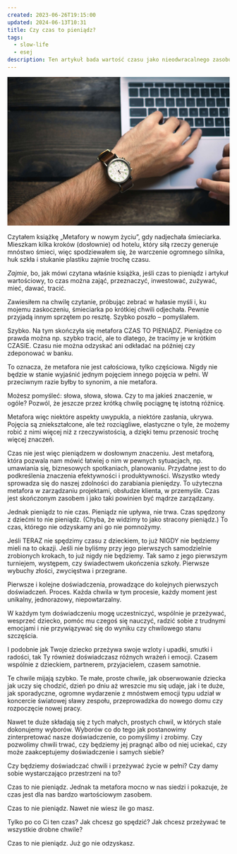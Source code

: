 ```yaml
---
created: 2023-06-26T19:15:00
updated: 2024-06-13T10:31
title: Czy czas to pieniądz?
tags:
  - slow-life
  - esej
description: Ten artykuł bada wartość czasu jako nieodwracalnego zasobu, podkreślając, że chwile spędzone z bliskimi są bezcenne i niepowtarzalne. Zachęca do przemyśleń o wartościowym wykorzystaniu każdego momentu życia.
---
```

![Zegarek na rękę](./czy-czas-to-pieniadz.jpeg)

Czytałem książkę „Metafory w nowym życiu”, gdy nadjechała śmieciarka. Mieszkam kilka kroków (dosłownie) od hotelu, który siłą rzeczy generuje mnóstwo śmieci, więc spodziewałem się, że warczenie ogromnego silnika, huk szkła i stukanie plastiku zajmie trochę czasu.

_Zajmie_, bo, jak mówi czytana właśnie książka, jeśli czas to pieniądz i artykuł wartościowy, to czas można zająć, przeznaczyć, inwestować, zużywać, mieć, dawać, tracić.

Zawiesiłem na chwilę czytanie, próbując zebrać w hałasie myśli i, ku mojemu zaskoczeniu, śmieciarka po krótkiej chwili odjechała. Pewnie przyjadą innym sprzętem po resztę. Szybko poszło – pomyślałem.

Szybko. Na tym skończyła się metafora CZAS TO PIENIĄDZ. Pieniądze co prawda można np. szybko tracić, ale to dlatego, że tracimy je w krótkim CZASIE. Czasu nie można odzyskać ani odkładać na później czy zdeponować w banku.

To oznacza, że metafora nie jest całościowa, tylko częściowa. Nigdy nie będzie w stanie wyjaśnić jednym pojęciem innego pojęcia w pełni. W przeciwnym razie byłby to synonim, a nie metafora.

Możesz pomyśleć: słowa, słowa, słowa. Czy to ma jakieś znaczenie, w ogóle? Pozwól, że jeszcze przez krótką chwilę pociągnę tę istotną różnicę.

Metafora więc niektóre aspekty uwypukla, a niektóre zasłania, ukrywa. Pojęcia są zniekształcone, ale też rozciągliwe, elastyczne o tyle, że możemy robić z nimi więcej niż z rzeczywistością, a dzięki temu przenosić trochę więcej znaczeń.

Czas nie jest więc pieniądzem w dosłownym znaczeniu. Jest metaforą, która pozwala nam mówić łatwiej o nim w pewnych sytuacjach, np. umawiania się, biznesowych spotkaniach, planowaniu. Przydatne jest to do podkreślenia znaczenia efektywności i produktywności. Wszystko wtedy sprowadza się do naszej zdolności do zarabiania pieniędzy. To użyteczna metafora w zarządzaniu projektami, obsłudze klienta, w przemyśle. Czas jest skończonym zasobem i jako taki powinien być mądrze zarządzany.

Jednak pieniądz to nie czas. Pieniądz nie upływa, nie trwa. Czas spędzony z dziećmi to nie pieniądz. (Chyba, że widzimy to jako stracony pieniądz.) To czas, którego nie odzyskamy ani go nie pomnożymy.

Jeśli TERAZ nie spędzimy czasu z dzieckiem, to już NIGDY nie będziemy mieli na to okazji. Jeśli nie byliśmy przy jego pierwszych samodzielnie zrobionych krokach, to już nigdy nie będziemy. Tak samo z jego pierwszym turniejem, występem, czy świadectwem ukończenia szkoły. Pierwsze wybuchy złości, zwycięstwa i przegrane.

Pierwsze i kolejne doświadczenia, prowadzące do kolejnych pierwszych doświadczeń. Proces. Każda chwila w tym procesie, każdy moment jest unikalny, jednorazowy, niepowtarzalny.

W każdym tym doświadczeniu mogę uczestniczyć, wspólnie je przeżywać, wesprzeć dziecko, pomóc mu czegoś się nauczyć, radzić sobie z trudnymi emocjami i nie przywiązywać się do wyniku czy chwilowego stanu szczęścia.

I podobnie jak Twoje dziecko przeżywa swoje wzloty i upadki, smutki i radości, tak Ty również doświadczasz różnych wrażeń i emocji. Czasem wspólnie z dzieckiem, partnerem, przyjacielem, czasem samotnie.

Te chwile mijają szybko. Te małe, proste chwile, jak obserwowanie dziecka jak uczy się chodzić, dzień po dniu aż wreszcie mu się udaje, jak i te duże, jak sporadyczne, ogromne wydarzenie z mnóstwem emocji typu udział w koncercie światowej sławy zespołu, przeprowadzka do nowego domu czy rozpoczęcie nowej pracy.

Nawet te duże składają się z tych małych, prostych chwil, w których stale dokonujemy wyborów. Wyborów co do tego jak postanowimy zinterpretować nasze doświadczenie, co pomyślimy i zrobimy. Czy pozwolimy chwili trwać, czy będziemy jej pragnąć albo od niej uciekać, czy może zaakceptujemy doświadczenie i samych siebie?

Czy będziemy doświadczać chwili i przeżywać życie w pełni? Czy damy sobie wystarczająco przestrzeni na to?

Czas to nie pieniądz. Jednak ta metafora mocno w nas siedzi i pokazuje, że czas jest dla nas bardzo wartościowym zasobem.

Czas to nie pieniądz. Nawet nie wiesz ile go masz.

Tylko po co Ci ten czas? Jak chcesz go spędzić? Jak chcesz przeżywać te wszystkie drobne chwile?

Czas to nie pieniądz. Już go nie odzyskasz.